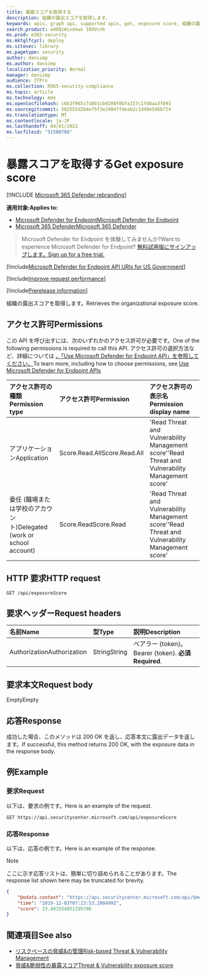 ```yaml
---
title: 暴露スコアを取得する
description: 組織の露出スコアを取得します。
keywords: apis, graph api, supported apis, get, exposure score, 組織の露出スコア
search.product: eADQiWindows 10XVcnh
ms.prod: m365-security
ms.mktglfcycl: deploy
ms.sitesec: library
ms.pagetype: security
author: dansimp
ms.author: dansimp
localization_priority: Normal
manager: dansimp
audience: ITPro
ms.collection: M365-security-compliance
ms.topic: article
ms.technology: mde
ms.openlocfilehash: c6b3f965c7abb1cb9208f0bfa157c1fd8aa3f891
ms.sourcegitcommit: 582555d2b4ef5f2e2494ffdeab2c1d49e5d6b724
ms.translationtype: MT
ms.contentlocale: ja-JP
ms.lasthandoff: 04/01/2021
ms.locfileid: "51500708"
---
```

# <a name="get-exposure-score"></a><span data-ttu-id="67bf2-104">暴露スコアを取得する</span><span class="sxs-lookup"><span data-stu-id="67bf2-104">Get exposure score</span></span>

[!INCLUDE [Microsoft 365 Defender rebranding](../../includes/microsoft-defender.md)]

<span data-ttu-id="67bf2-105">**適用対象:**</span><span class="sxs-lookup"><span data-stu-id="67bf2-105">**Applies to:**</span></span>
- [<span data-ttu-id="67bf2-106">Microsoft Defender for Endpoint</span><span class="sxs-lookup"><span data-stu-id="67bf2-106">Microsoft Defender for Endpoint</span></span>](https://go.microsoft.com/fwlink/p/?linkid=2154037)
- [<span data-ttu-id="67bf2-107">Microsoft 365 Defender</span><span class="sxs-lookup"><span data-stu-id="67bf2-107">Microsoft 365 Defender</span></span>](https://go.microsoft.com/fwlink/?linkid=2118804)

> <span data-ttu-id="67bf2-108">Microsoft Defender for Endpoint を体験してみませんか?</span><span class="sxs-lookup"><span data-stu-id="67bf2-108">Want to experience Microsoft Defender for Endpoint?</span></span> [<span data-ttu-id="67bf2-109">無料試用版にサインアップします。</span><span class="sxs-lookup"><span data-stu-id="67bf2-109">Sign up for a free trial.</span></span>](https://www.microsoft.com/microsoft-365/windows/microsoft-defender-atp?ocid=docs-wdatp-exposedapis-abovefoldlink) 

[!include[Microsoft Defender for Endpoint API URIs for US Government](../../includes/microsoft-defender-api-usgov.md)]

[!include[Improve request performance](../../includes/improve-request-performance.md)]


[!include[Prerelease information](../../includes/prerelease.md)]

<span data-ttu-id="67bf2-110">組織の露出スコアを取得します。</span><span class="sxs-lookup"><span data-stu-id="67bf2-110">Retrieves the organizational exposure score.</span></span>

## <a name="permissions"></a><span data-ttu-id="67bf2-111">アクセス許可</span><span class="sxs-lookup"><span data-stu-id="67bf2-111">Permissions</span></span>

<span data-ttu-id="67bf2-112">この API を呼び出すには、次のいずれかのアクセス許可が必要です。</span><span class="sxs-lookup"><span data-stu-id="67bf2-112">One of the following permissions is required to call this API.</span></span> <span data-ttu-id="67bf2-113">アクセス許可の選択方法など、詳細については [、「Use Microsoft Defender for Endpoint API」を参照してください。](apis-intro.md)</span><span class="sxs-lookup"><span data-stu-id="67bf2-113">To learn more, including how to choose permissions, see [Use Microsoft Defender for Endpoint APIs](apis-intro.md)</span></span>

<span data-ttu-id="67bf2-114">アクセス許可の種類</span><span class="sxs-lookup"><span data-stu-id="67bf2-114">Permission type</span></span> | <span data-ttu-id="67bf2-115">アクセス許可</span><span class="sxs-lookup"><span data-stu-id="67bf2-115">Permission</span></span> | <span data-ttu-id="67bf2-116">アクセス許可の表示名</span><span class="sxs-lookup"><span data-stu-id="67bf2-116">Permission display name</span></span>
:---|:---|:---
<span data-ttu-id="67bf2-117">アプリケーション</span><span class="sxs-lookup"><span data-stu-id="67bf2-117">Application</span></span> | <span data-ttu-id="67bf2-118">Score.Read.All</span><span class="sxs-lookup"><span data-stu-id="67bf2-118">Score.Read.All</span></span> | <span data-ttu-id="67bf2-119">'Read Threat and Vulnerability Management score'</span><span class="sxs-lookup"><span data-stu-id="67bf2-119">'Read Threat and Vulnerability Management score'</span></span>
<span data-ttu-id="67bf2-120">委任 (職場または学校のアカウント)</span><span class="sxs-lookup"><span data-stu-id="67bf2-120">Delegated (work or school account)</span></span> | <span data-ttu-id="67bf2-121">Score.Read</span><span class="sxs-lookup"><span data-stu-id="67bf2-121">Score.Read</span></span> | <span data-ttu-id="67bf2-122">'Read Threat and Vulnerability Management score'</span><span class="sxs-lookup"><span data-stu-id="67bf2-122">'Read Threat and Vulnerability Management score'</span></span>

## <a name="http-request"></a><span data-ttu-id="67bf2-123">HTTP 要求</span><span class="sxs-lookup"><span data-stu-id="67bf2-123">HTTP request</span></span>

```
GET /api/exposureScore
```

## <a name="request-headers"></a><span data-ttu-id="67bf2-124">要求ヘッダー</span><span class="sxs-lookup"><span data-stu-id="67bf2-124">Request headers</span></span>

<span data-ttu-id="67bf2-125">名前</span><span class="sxs-lookup"><span data-stu-id="67bf2-125">Name</span></span> | <span data-ttu-id="67bf2-126">型</span><span class="sxs-lookup"><span data-stu-id="67bf2-126">Type</span></span> | <span data-ttu-id="67bf2-127">説明</span><span class="sxs-lookup"><span data-stu-id="67bf2-127">Description</span></span>
:---|:---|:---
<span data-ttu-id="67bf2-128">Authorization</span><span class="sxs-lookup"><span data-stu-id="67bf2-128">Authorization</span></span> | <span data-ttu-id="67bf2-129">String</span><span class="sxs-lookup"><span data-stu-id="67bf2-129">String</span></span> | <span data-ttu-id="67bf2-130">ベアラー {token}。</span><span class="sxs-lookup"><span data-stu-id="67bf2-130">Bearer {token}.</span></span> <span data-ttu-id="67bf2-131">**必須**</span><span class="sxs-lookup"><span data-stu-id="67bf2-131">**Required**.</span></span>

## <a name="request-body"></a><span data-ttu-id="67bf2-132">要求本文</span><span class="sxs-lookup"><span data-stu-id="67bf2-132">Request body</span></span>

<span data-ttu-id="67bf2-133">Empty</span><span class="sxs-lookup"><span data-stu-id="67bf2-133">Empty</span></span>

## <a name="response"></a><span data-ttu-id="67bf2-134">応答</span><span class="sxs-lookup"><span data-stu-id="67bf2-134">Response</span></span>

<span data-ttu-id="67bf2-135">成功した場合、このメソッドは 200 OK を返し、応答本文に露出データを返します。</span><span class="sxs-lookup"><span data-stu-id="67bf2-135">If successful, this method returns 200 OK, with the exposure data in the response body.</span></span>

## <a name="example"></a><span data-ttu-id="67bf2-136">例</span><span class="sxs-lookup"><span data-stu-id="67bf2-136">Example</span></span>

### <a name="request"></a><span data-ttu-id="67bf2-137">要求</span><span class="sxs-lookup"><span data-stu-id="67bf2-137">Request</span></span>

<span data-ttu-id="67bf2-138">以下は、要求の例です。</span><span class="sxs-lookup"><span data-stu-id="67bf2-138">Here is an example of the request.</span></span>

```http
GET https://api.securitycenter.microsoft.com/api/exposureScore
```

### <a name="response"></a><span data-ttu-id="67bf2-139">応答</span><span class="sxs-lookup"><span data-stu-id="67bf2-139">Response</span></span>

<span data-ttu-id="67bf2-140">以下は、応答の例です。</span><span class="sxs-lookup"><span data-stu-id="67bf2-140">Here is an example of the response.</span></span>

>[!NOTE]
><span data-ttu-id="67bf2-141">ここに示す応答リストは、簡単に切り詰められることがあります。</span><span class="sxs-lookup"><span data-stu-id="67bf2-141">The response list shown here may be truncated for brevity.</span></span> 

```json
{
    "@odata.context": "https://api.securitycenter.microsoft.com/api/$metadata#ExposureScore/$entity",
    "time": "2019-12-03T07:23:53.280499Z",
    "score": 33.491554051195706
}

```

## <a name="see-also"></a><span data-ttu-id="67bf2-142">関連項目</span><span class="sxs-lookup"><span data-stu-id="67bf2-142">See also</span></span>

- [<span data-ttu-id="67bf2-143">リスクベースの脅威&の管理</span><span class="sxs-lookup"><span data-stu-id="67bf2-143">Risk-based Threat & Vulnerability Management</span></span>](https://docs.microsoft.com/microsoft-365/security/defender-endpoint/next-gen-threat-and-vuln-mgt)
- [<span data-ttu-id="67bf2-144">脅威&脆弱性の暴露スコア</span><span class="sxs-lookup"><span data-stu-id="67bf2-144">Threat & Vulnerability exposure score</span></span>](https://docs.microsoft.com/microsoft-365/security/defender-endpoint/tvm-exposure-score)
